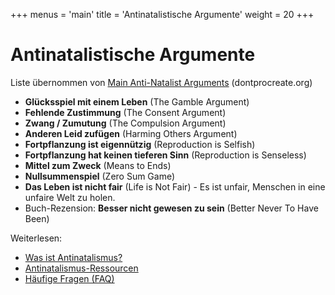 +++
menus = 'main'
title = 'Antinatalistische Argumente'
weight = 20
+++

# Antinatalistische Argumente

Liste übernommen von [Main Anti-Natalist Arguments](https://dontprocreate.org/main-anti-natalist-arguments/) (dontprocreate.org)

* **Glücksspiel mit einem Leben** (The Gamble Argument)
* **Fehlende Zustimmung** (The Consent Argument)
* **Zwang / Zumutung** (The Compulsion Argument)
* **Anderen Leid zufügen** (Harming Others Argument)
* **Fortpflanzung ist eigennützig** (Reproduction is Selfish)
* **Fortpflanzung hat keinen tieferen Sinn** (Reproduction is Senseless)
* **Mittel zum Zweck** (Means to Ends)
* **Nullsummenspiel** (Zero Sum Game)
* **Das Leben ist nicht fair** (Life is Not Fair) - Es ist unfair, Menschen in eine unfaire Welt zu holen.
* Buch-Rezension: **Besser nicht gewesen zu sein** (Better Never To Have Been)

Weiterlesen:

* [Was ist Antinatalismus?](../antinatalismus-definition)
* [Antinatalismus-Ressourcen](../antinatalismus-ressourcen)
* [Häufige Fragen (FAQ)](../faq)
